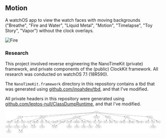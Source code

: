 ## Motion

A watchOS app to view the watch faces with moving backgrounds ("Breathe", "Fire and Water", "Liquid Metal", "Motion", "Timelapse", "Toy Story", "Vapor") without the clock overlays.

![Fire](docs/Fire_Fullscreen.gif)

### Research

This project involved reverse engineering the NanoTimeKit (private) framework, and private components of the (public) ClockKit framework.
All research was conducted on watchOS 7.1 (18R590).

The `NanoTimeKit.framework` directory in this repository contains a tbd that was generated using [github.com/inoahdev/tbd](https://github.com/inoahdev/tbd), and that I've modified.

All private headers in this repository were generated using [github.com/leptos-null/ClassDumpRuntime](https://github.com/leptos-null/ClassDumpRuntime), and that I've modified.

![Graph](docs/Motion.png)
